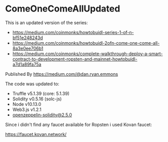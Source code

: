 # ComeOneComeAllUpdated

This is an updated version of the series:

- https://medium.com/coinmonks/howtobuidl-series-1-of-n-bf51e248243d
- https://medium.com/coinmonks/howtobuidl-2ofn-come-one-come-all-8a3e0ee706b1
- https://medium.com/coinmonks/complete-walkthrough-deploy-a-smart-contract-to-development-ropsten-and-mainnet-howtobuidl-a7d1a89fa75a

Published By https://medium.com/@dan.ryan.emmons

The code was updated to:

- Truffle v5.1.39 (core: 5.1.39)
- Solidity v0.5.16 (solc-js)
- Node v10.13.0
- Web3.js v1.2.1
- openzeppelin-solidity@2.5.0

Since i didn't find any faucet available for Ropsten i used Kovan faucet:

https://faucet.kovan.network/
